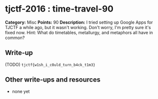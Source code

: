 # tjctf-2016 : time-travel-90

**Category:** Misc
**Points:** 90
**Description:** I tried setting up Google Apps for TJCTF a while ago, but it wasn't working. Don't worry, I'm pretty sure it's fixed now. Hint: What do timetables, metallurgy, and metaphors all have in common?

## Write-up

(TODO)
`tjctf{w1sh_i_c0uld_turn_b4ck_t1m3}`

## Other write-ups and resources

* none yet
